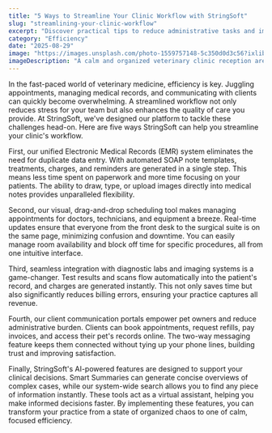 ```yaml
---
title: "5 Ways to Streamline Your Clinic Workflow with StringSoft"
slug: "streamlining-your-clinic-workflow"
excerpt: "Discover practical tips to reduce administrative tasks and improve overall efficiency in your veterinary practice."
category: "Efficiency"
date: "2025-08-29"
image: "https://images.unsplash.com/photo-1559757148-5c350d0d3c56?ixlib=rb-4.0.3&auto=format&fit=crop&w=1200&q=80"
imageDescription: "A calm and organized veterinary clinic reception area with modern design"
---
```


In the fast-paced world of veterinary medicine, efficiency is key. Juggling appointments, managing medical records, and communicating with clients can quickly become overwhelming. A streamlined workflow not only reduces stress for your team but also enhances the quality of care you provide. At StringSoft, we've designed our platform to tackle these challenges head-on. Here are five ways StringSoft can help you streamline your clinic's workflow.

First, our unified Electronic Medical Records (EMR) system eliminates the need for duplicate data entry. With automated SOAP note templates, treatments, charges, and reminders are generated in a single step. This means less time spent on paperwork and more time focusing on your patients. The ability to draw, type, or upload images directly into medical notes provides unparalleled flexibility.

Second, our visual, drag-and-drop scheduling tool makes managing appointments for doctors, technicians, and equipment a breeze. Real-time updates ensure that everyone from the front desk to the surgical suite is on the same page, minimizing confusion and downtime. You can easily manage room availability and block off time for specific procedures, all from one intuitive interface.

Third, seamless integration with diagnostic labs and imaging systems is a game-changer. Test results and scans flow automatically into the patient's record, and charges are generated instantly. This not only saves time but also significantly reduces billing errors, ensuring your practice captures all revenue.

Fourth, our client communication portals empower pet owners and reduce administrative burden. Clients can book appointments, request refills, pay invoices, and access their pet's records online. The two-way messaging feature keeps them connected without tying up your phone lines, building trust and improving satisfaction.

Finally, StringSoft's AI-powered features are designed to support your clinical decisions. Smart Summaries can generate concise overviews of complex cases, while our system-wide search allows you to find any piece of information instantly. These tools act as a virtual assistant, helping you make informed decisions faster. By implementing these features, you can transform your practice from a state of organized chaos to one of calm, focused efficiency.